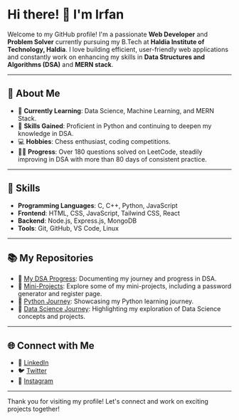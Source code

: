 # Hi there! 👋 I'm Irfan

Welcome to my GitHub profile! I'm a passionate **Web Developer** and **Problem Solver** currently pursuing my B.Tech at **Haldia Institute of Technology, Haldia**. I love building efficient, user-friendly web applications and constantly work on enhancing my skills in **Data Structures and Algorithms (DSA)** and **MERN stack**.

---

## 🚀 About Me
- 🌱 **Currently Learning**: Data Science, Machine Learning, and MERN Stack.
- 🧠 **Skills Gained**: Proficient in Python and continuing to deepen my knowledge in DSA.
- 💻 **Hobbies**: Chess enthusiast, coding competitions.
- 👨‍💻 **Progress**: Over 180 questions solved on LeetCode, steadily improving in DSA with more than 80 days of consistent practice.

---

## 💼 Skills
- **Programming Languages**: C, C++, Python, JavaScript
- **Frontend**: HTML, CSS, JavaScript, Tailwind CSS, React
- **Backend**: Node.js, Express.js, MongoDB
- **Tools**: Git, GitHub, VS Code, Linux

---

## 📚 My Repositories
- 🔗 [My DSA Progress](https://github.com/Irfan140/My-DSA-progress): Documenting my journey and progress in DSA.
- 🔗 [Mini-Projects](https://github.com/Irfan140/Mini-projects): Explore some of my mini-projects, including a password generator and register page.
- 🔗 [Python Journey](https://github.com/Irfan140/Python_Journey): Showcasing my Python learning journey.
- 🔗 [Data Science Journey](https://github.com/Irfan140/Data-Science-Journey): Highlighting my exploration of Data Science concepts and projects.

---

## 🌐 Connect with Me
- 💼 [LinkedIn](https://www.linkedin.com/in/irfan-mehmud-7a409b280/)
- 🐦 [Twitter](https://x.com/MehmudIrfan)
- 📸 [Instagram](https://www.instagram.com/_irfan_140_/)

---

Thank you for visiting my profile! Let's connect and work on exciting projects together!
